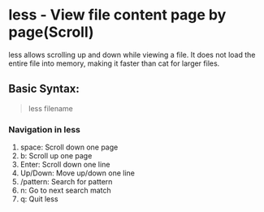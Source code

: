 # less - View file content page by page(Scroll)

less allows scrolling up and down while viewing a file.
It does not load the entire file into memory, making it faster than cat for larger files.

## Basic Syntax:

> less filename

### Navigation in less

1. space: Scroll down one page
2. b: Scroll up one page
3. Enter: Scroll down one line
4. Up/Down: Move up/down one line
5. /pattern: Search for pattern
6. n: Go to next search match
7. q: Quit less

